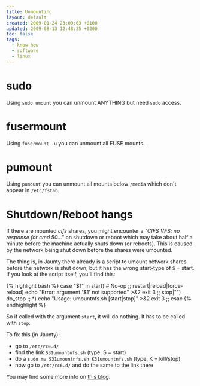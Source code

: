 ```yaml
---
title: Unmounting
layout: default
created: 2009-01-24 23:09:03 +0100
updated: 2009-08-13 12:48:35 +0200
toc: false
tags:
  - know-how
  - software
  - linux
---
```

sudo
====

Using `sudo umount` you can unmount ANYTHING but need `sudo` access.


fusermount
==========

Using `fusermount -u` you can unmount all FUSE mounts.


pumount
=======

Using `pumount` you can unmount all mounts below `/media` which don't appear in `/etc/fstab`.


Shutdown/Reboot hangs
=====================

If there are mounted *cifs* shares, you might encounter a *"CIFS VFS: no response for cmd 50…"* on shutdown or reboot
which may take about half a minute before the machine actually shuts down (or reboots). This is caused by the network
being shut down before the shares were umounted.

The thing is, in Jaunty there already is a script to umount network shares before the network is shut down, but it has
the wrong start-type of `S` = start. If you look at the script itself, you'll find this:

{% highlight bash %}
case "$1" in
  start)
	# No-op
	;;
  restart|reload|force-reload)
	echo "Error: argument '$1' not supported" >&2
	exit 3
	;;
  stop|"")
	do_stop
	;;
  *)
	echo "Usage: umountnfs.sh [start|stop]" >&2
	exit 3
	;;
esac
{% endhighlight %}

So if called with the argument `start`, it will do nothing. It has to be called with `stop`.

To fix this (in Jaunty):

* go to `/etc/rc0.d/`
* find the link `S31umountnfs.sh` (type: S = start)
* do a `sudo mv S31umountnfs.sh K31umountnfs.sh` (type: K = kill/stop)
* now go to `/etc/rc6.d/` and do the same to the link there

You may find some more info on [this blog](http://whereofwecannotspeak.wordpress.com/2007/12/25/unmount-samba-filesystems-before-shutdown-or-reboot/).
